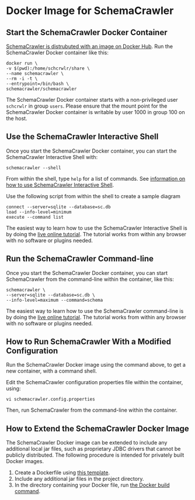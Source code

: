 # Docker Image for SchemaCrawler



## Start the SchemaCrawler Docker Container

[SchemaCrawler is distrubuted with an image on Docker Hub](https://hub.docker.com/r/schemacrawler/schemacrawler/). Run the SchemaCrawler Docker container like this:

```
docker run \
-v $(pwd):/home/schcrwlr/share \
--name schemacrawler \
--rm -i -t \
--entrypoint=/bin/bash \
schemacrawler/schemacrawler
```

The SchemaCrawler Docker container starts with a non-privileged user `schcrwlr` in group `users`. Please ensure that the mount point for the SchemaCrawler Docker container is writable by user 1000 in group 100 on the host.

## Use the SchemaCrawler Interactive Shell

Once you start the SchemaCrawler Docker container, you can start the SchemaCrawler Interactive Shell with:

```
schemacrawler --shell
```

From within the shell, type `help` for a list of commands. See [information on how to use SchemaCrawler Interactive Shell](schemacrawler-shell.html).

Use the following script from within the shell to create a sample diagram

```
connect --server=sqlite --database=sc.db
load --info-level=minimum
execute --command list
```
The easiest way to learn how to use the SchemaCrawler Interactive Shell is by doing the
[live online tutorial](https://killercoda.com/schemacrawler/scenario/schemacrawler-shell). The tutorial works from within
any browser with no software or plugins needed.


## Run the SchemaCrawler Command-line

Once you start the SchemaCrawler Docker container, you can start SchemaCrawler from the command-line within the container, like this:

```
schemacrawler \
--server=sqlite --database=sc.db \
--info-level=maximum --command=schema
```

The easiest way to learn how to use the SchemaCrawler command-line is by doing the
[live online tutorial](https://killercoda.com/schemacrawler/scenario/schemacrawler). The tutorial works from within
any browser with no software or plugins needed.


## How to Run SchemaCrawler With a Modified Configuration

Run the SchemaCrawler Docker image using the command above, to get a new container, with a command shell.

Edit the SchemaCrawler configuration properties file within the container, using:

```
vi schemacrawler.config.properties
```

Then, run SchemaCrawler from the command-line within the container.


## How to Extend the SchemaCrawler Docker Image

The SchemaCrawler Docker image can be extended to include any additional local jar files, such as proprietary JDBC drivers that cannot be publicly distributed. The following procedure is intended for privately built Docker images.

1. Create a Dockerfile using [this template](https://gist.github.com/sualeh/761e808f2803bba8e6f003e3276cf6e3).
2. Include any additional jar files in the project directory.
3. In the directory containing your Docker file, run [the Docker build command](https://docs.docker.com/engine/reference/commandline/build/).

